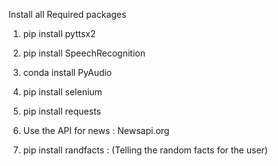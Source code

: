 Install all Required packages
1. pip install pyttsx2
2. pip install SpeechRecognition
3. conda install PyAudio
4. pip install selenium

5. pip install requests
6. Use the API for news : Newsapi.org

7. pip install randfacts : (Telling the random facts for the user)